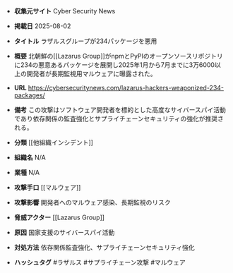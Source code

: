 - **収集元サイト**
Cyber Security News

- **掲載日**
2025-08-02

- **タイトル**
ラザルスグループが234パッケージを悪用

- **概要**
北朝鮮の[[Lazarus Group]]がnpmとPyPIのオープンソースリポジトリに234の悪意あるパッケージを展開し2025年1月から7月までに3万6000以上の開発者が長期監視用マルウェアに曝露された。

- **URL**
https://cybersecuritynews.com/lazarus-hackers-weaponized-234-packages/

- **備考**
この攻撃はソフトウェア開発者を標的とした高度なサイバースパイ活動であり依存関係の監査強化とサプライチェーンセキュリティの強化が推奨される。

- **分類**
[[他組織インシデント]]

- **組織名**
N/A

- **業種**
N/A

- **攻撃手口**
[[マルウェア]]

- **攻撃影響**
開発者へのマルウェア感染、長期監視のリスク

- **脅威アクター**
[[Lazarus Group]]

- **原因**
国家支援のサイバースパイ活動

- **対処方法**
依存関係監査強化、サプライチェーンセキュリティ強化

- **ハッシュタグ**
#ラザルス #サプライチェーン攻撃 #マルウェア
